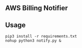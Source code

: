 AWS Billing Notifier
-------------

## Usage

`pip3 install -r requirements.txt`  
`nohup python3 notify.py &`
